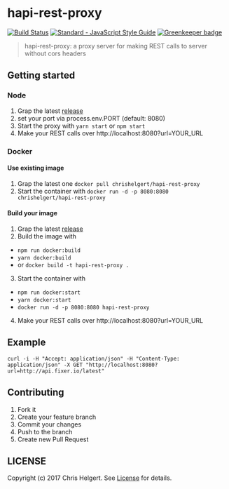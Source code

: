 # hapi-rest-proxy

[![Build Status](https://travis-ci.org/chrishelgert/hapi-rest-proxy.svg?branch=master)](https://travis-ci.org/chrishelgert/hapi-rest-proxy)
[![Standard - JavaScript Style Guide](https://img.shields.io/badge/code_style-standard-brightgreen.svg)](https://standardjs.com)
[![Greenkeeper badge](https://badges.greenkeeper.io/chrishelgert/hapi-rest-proxy.svg)](https://greenkeeper.io/)

> hapi-rest-proxy: a proxy server for making REST calls to server without cors headers

## Getting started

### Node

1. Grap the latest [release](https://github.com/chrishelgert/hapi-rest-proxy/releases)
2. set your port via process.env.PORT (default: 8080)
3. Start the proxy with `yarn start` or `npm start`
4. Make your REST calls over http://localhost:8080?url=YOUR_URL

### Docker

#### Use existing image
1. Grap the latest one `docker pull chrishelgert/hapi-rest-proxy`
2. Start the container with `docker run -d -p 8080:8080 chrishelgert/hapi-rest-proxy`

#### Build your image

1. Grap the latest [release](https://github.com/chrishelgert/hapi-rest-proxy/releases)
2. Build the image with
  * `npm run docker:build`
  * `yarn docker:build`
  * or `docker build -t hapi-rest-proxy .`
3. Start the container with
  * `npm run docker:start`
  * `yarn docker:start`
  * `docker run -d -p 8080:8080 hapi-rest-proxy`
4. Make your REST calls over http://localhost:8080?url=YOUR_URL

## Example

```
curl -i -H "Accept: application/json" -H "Content-Type: application/json" -X GET "http://localhost:8080?url=http://api.fixer.io/latest"
```

## Contributing

1. Fork it
2. Create your feature branch
3. Commit your changes
4. Push to the branch
5. Create new Pull Request

## LICENSE

Copyright (c) 2017 Chris Helgert. See [License](./LICENSE.md) for details.
